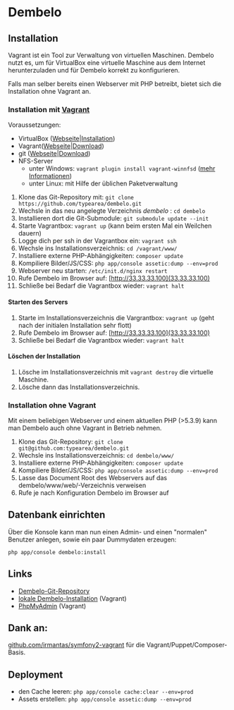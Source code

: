# Dembelo

## Installation
Vagrant ist ein Tool zur Verwaltung von virtuellen Maschinen. Dembelo nutzt es, um für VirtualBox eine virtuelle
Maschine aus dem Internet herunterzuladen und für Dembelo korrekt zu konfigurieren.

Falls man selber bereits einen Webserver mit PHP betreibt, bietet sich die Installation ohne Vagrant an.

### Installation mit [Vagrant](https://www.vagrantup.com/)
Voraussetzungen:

* VirtualBox ([Webseite](https://www.virtualbox.org/)|[Installation](https://www.virtualbox.org/manual/ch02.html))
* Vagrant([Webseite](https://www.vagrantup.com/)|[Download](https://www.vagrantup.com/downloads.html))
* git ([Webseite](https://git-scm.com/)|[Download](https://git-scm.com/downloads))
* NFS-Server
  * unter Windows: `vagrant plugin install vagrant-winnfsd` ([mehr Informationen](https://github.com/GM-Alex/vagrant-winnfsd))
  * unter Linux: mit Hilfe der üblichen Paketverwaltung 

1. Klone das Git-Repository mit: `git clone https://github.com/typearea/dembelo.git`
2. Wechsle in das neu angelegte Verzeichnis _dembelo_ : `cd dembelo`
3. Installieren dort die Git-Submodule: `git submodule update --init`
4. Starte Vagrantbox: `vagrant up` (kann beim ersten Mal ein Weilchen dauern)
5. Logge dich per ssh in der Vagrantbox ein: `vagrant ssh`
6. Wechsle ins Installationsverzeichnis: `cd /vagrant/www/`
7. Installiere externe PHP-Abhängigkeiten: `composer update`
8. Kompiliere Bilder/JS/CSS: `php app/console assetic:dump --env=prod`
9. Webserver neu starten: `/etc/init.d/nginx restart `
10. Rufe Dembelo im Browser auf: [http://33.33.33.100](33.33.33.100)
11. Schließe bei Bedarf die Vagrantbox wieder: `vagrant halt`

#### Starten des Servers
1. Starte im Installationsverzeichnis die Vargrantbox: `vagrant up` (geht nach der initialen Installation sehr flott)
2. Rufe Dembelo im Browser auf: [http://33.33.33.100](33.33.33.100)
3. Schließe bei Bedarf die Vagrantbox wieder: `vagrant halt`

#### Löschen der Installation
1. Lösche im Installationsverzeichnis mit `vagrant destroy` die virtuelle Maschine.
2. Lösche dann das Installationsverzeichnis.

### Installation ohne Vagrant
Mit einem beliebigen Webserver und einem aktuellen PHP (>5.3.9) kann man Dembelo auch ohne Vagrant in Betrieb nehmen.

1. Klone das Git-Repository: `git clone git@github.com:typearea/dembelo.git`
2. Wechsle ins Installationsverzeichnis: `cd dembelo/www/`
3. Installiere externe PHP-Abhängigkeiten: `composer update`
4. Kompiliere Bilder/JS/CSS: `php app/console assetic:dump --env=prod`
5. Lasse das Document Root des Webservers auf das dembelo/www/web/-Verzeichnis verweisen
6. Rufe je nach Konfiguration Dembelo im Browser auf

## 

## Datenbank einrichten
Über die Konsole kann man nun einen Admin- und einen "normalen" Benutzer anlegen, sowie ein paar Dummydaten erzeugen:

```
php app/console dembelo:install
```

## Links
* [Dembelo-Git-Repository](http://github.com:typearea)
* [lokale Dembelo-Installation](http://33.33.33.100/) (Vagrant)
* [PhpMyAdmin](http://33.33.33.100/phpmyadmin) (Vagrant)

## Dank an:
[github.com/irmantas/symfony2-vagrant](https://github.com/irmantas/symfony2-vagrant) für die Vagrant/Puppet/Composer-Basis.

## Deployment
* den Cache leeren: `php app/console cache:clear --env=prod`
* Assets erstellen: `php app/console assetic:dump --env=prod`
